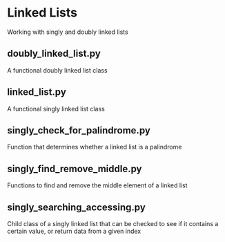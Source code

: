 # Linked Lists

Working with singly and doubly linked lists

## doubly_linked_list.py
A functional doubly linked list class

## linked_list.py
A functional singly linked list class

## singly_check_for_palindrome.py
Function that determines whether a linked list is a palindrome

## singly_find_remove_middle.py
Functions to find and remove the middle element of a linked list

## singly_searching_accessing.py
Child class of a singly linked list that can be checked to see
if it contains a certain value, or return data from a given index
